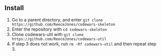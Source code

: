 ## Install
1. Go to a parent directory, and enter `git clone https://github.com/ReeceJones/codewars-skeleton`
2. Enter the repository with `cd codewars-skeleton`
3. Clone codewars-util with `git clone https://github.com/ReeceJones/codewars-util`
4. If step 3 does not work, run `rm -Rf codewars-util` and then repeat step 3.
